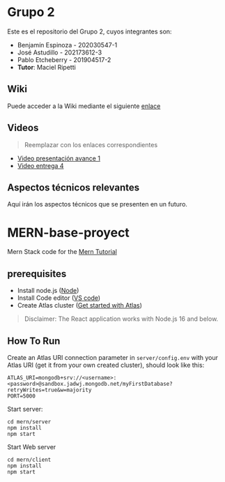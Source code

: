 # Grupo 2

Este es el repositorio del Grupo 2, cuyos integrantes son:

* Benjamín Espinoza - 202030547-1
* José Astudillo - 202173612-3
* Pablo Etcheberry - 201904517-2
* **Tutor**: Maciel Ripetti

## Wiki

Puede acceder a la Wiki mediante el siguiente [enlace](https://github.com/Josecris10/INF236-2023-1-PAR201-GRUPO-2/wiki)

## Videos

> Reemplazar con los enlaces correspondientes

* [Video presentación avance 1](https://www.youtube.com/watch?v=WZYdZxQPKq0)
* [Video entrega 4](https://youtu.be/Q50kxK4RtR8)

## Aspectos técnicos relevantes
Aquí irán los aspectos técnicos que se presenten en un futuro.

# MERN-base-proyect
Mern Stack code for the [Mern Tutorial](https://www.mongodb.com/languages/mern-stack-tutorial)

## prerequisites
- Install node.js ([Node](https://nodejs.org/en/))
- Install Code editor ([VS code](https://code.visualstudio.com/))
- Create Atlas cluster ([Get started with Atlas](https://www.mongodb.com/docs/atlas/getting-started/?_ga=2.60427181.186721350.1682018286-1256642793.1682018286))

> Disclaimer: The React application works with Node.js 16 and below.
## How To Run
Create an Atlas URI connection parameter in `server/config.env` with your Atlas URI (get it from your own created cluster), should look like this:
```
ATLAS_URI=mongodb+srv://<username>:<password>@sandbox.jadwj.mongodb.net/myFirstDatabase?retryWrites=true&w=majority
PORT=5000
```

Start server:
```
cd mern/server
npm install
npm start
```

Start Web server
```
cd mern/client
npm install
npm start
```
